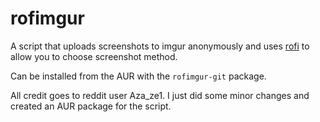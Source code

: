 # rofimgur

A script that uploads screenshots to imgur anonymously and uses [rofi](https://github.com/DaveDavenport/rofi) to allow you to choose screenshot method.

Can be installed from the AUR with the `rofimgur-git` package.

All credit goes to reddit user Aza_ze1. I just did some minor changes and created an AUR package for the script.
